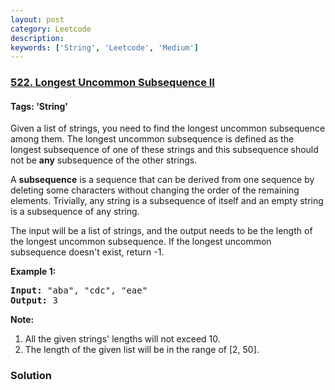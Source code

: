 ```yaml
---
layout: post
category: Leetcode
description: 
keywords: ['String', 'Leetcode', 'Medium']
---
```

### [522. Longest Uncommon Subsequence II](https://leetcode.com/problems/longest-uncommon-subsequence-ii)

#### Tags: 'String'

<div class="content__u3I1 question-content__JfgR"><div><p>
Given a list of strings, you need to find the longest uncommon subsequence among them. The longest uncommon subsequence is defined as the longest subsequence of one of these strings and this subsequence should not be <b>any</b> subsequence of the other strings.
</p>
<p>
A <b>subsequence</b> is a sequence that can be derived from one sequence by deleting some characters without changing the order of the remaining elements. Trivially, any string is a subsequence of itself and an empty string is a subsequence of any string.
</p>
<p>
The input will be a list of strings, and the output needs to be the length of the longest uncommon subsequence. If the longest uncommon subsequence doesn't exist, return -1.
</p>
<p><b>Example 1:</b><br/>
</p><pre><b>Input:</b> "aba", "cdc", "eae"
<b>Output:</b> 3
</pre>
<p></p>
<p><b>Note:</b>
</p><ol>
<li>All the given strings' lengths will not exceed 10.</li>
<li>The length of the given list will be in the range of [2, 50].</li>
</ol>
<p></p></div></div>

### Solution
